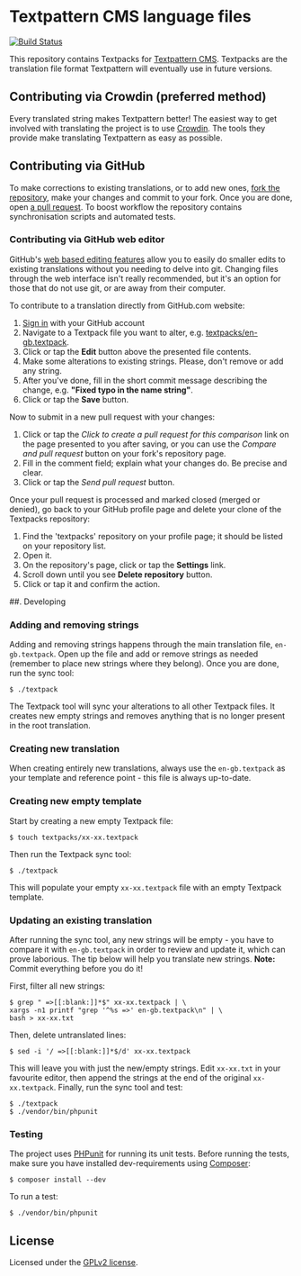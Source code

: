 # Textpattern CMS language files

[![Build Status](https://travis-ci.org/textpattern/textpacks.svg?branch=master)](https://travis-ci.org/textpattern/textpacks)

This repository contains Textpacks for [Textpattern CMS](http://textpattern.com). Textpacks are the translation file format Textpattern will eventually use in future versions.

## Contributing via Crowdin (preferred method)

Every translated string makes Textpattern better! The easiest way to get involved with translating the project is to use [Crowdin](http://translate.textpattern.io/). The tools they provide make translating Textpattern as easy as possible.

## Contributing via GitHub

To make corrections to existing translations, or to add new ones, [fork the repository](https://help.github.com/articles/fork-a-repo), make your changes and commit to your fork. Once you are done, open [a pull request](https://help.github.com/articles/using-pull-requests). To boost workflow the repository contains synchronisation scripts and automated tests.

### Contributing via GitHub web editor

GitHub's [web based editing features](https://help.github.com/articles/creating-and-editing-files-in-your-repository) allow you to easily do smaller edits to existing translations without you needing to delve into git. Changing files through the web interface isn't really recommended, but it's an option for those that do not use git, or are away from their computer.

To contribute to a translation directly from GitHub.com website:

1. [Sign in](https://github.com/login) with your GitHub account
2. Navigate to a Textpack file you want to alter, e.g. [textpacks/en-gb.textpack](https://github.com/textpattern/textpacks/blob/master/textpacks/en-gb.textpack).
3. Click or tap the **Edit** button above the presented file contents.
4. Make some alterations to existing strings. Please, don't remove or add any string.
5. After you've done, fill in the short commit message describing the change, e.g. __"Fixed typo in the name string"__.
6. Click or tap the **Save** button.

Now to submit in a new pull request with your changes:

1. Click or tap the *Click to create a pull request for this comparison* link on the page presented to you after saving, or you can use the *Compare and pull request* button on your fork's repository page.
2. Fill in the comment field; explain what your changes do. Be precise and clear.
3. Click or tap the *Send pull request* button.

Once your pull request is processed and marked closed (merged or denied), go back to your GitHub profile page and delete your clone of the Textpacks repository:

1. Find the 'textpacks' repository on your profile page; it should be listed on your repository list.
2. Open it.
3. On the repository's page, click or tap the **Settings** link.
4. Scroll down until you see **Delete repository** button.
5. Click or tap it and confirm the action.

##. Developing

### Adding and removing strings

Adding and removing strings happens through the main translation file, `en-gb.textpack`. Open up the file and add or remove strings as needed (remember to place new strings where they belong). Once you are done, run the sync tool:

```ShellSession
$ ./textpack
```

The Textpack tool will sync your alterations to all other Textpack files. It creates new empty strings and removes anything that is no longer present in the root translation.

### Creating new translation

When creating entirely new translations, always use the `en-gb.textpack` as your template and reference point - this file is always up-to-date.

### Creating new empty template

Start by creating a new empty Textpack file:

```ShellSession
$ touch textpacks/xx-xx.textpack
```

Then run the Textpack sync tool:

```ShellSession
$ ./textpack
```

This will populate your empty `xx-xx.textpack` file with an empty Textpack template.

### Updating an existing translation

After running the sync tool, any new strings will be empty - you have to compare it with `en-gb.textpack` in order to review and update it, which can prove laborious. The tip below will help you translate new strings. **Note:** Commit everything before you do it!

First, filter all new strings:

```ShellSession
$ grep " =>[[:blank:]]*$" xx-xx.textpack | \
xargs -n1 printf "grep '^%s =>' en-gb.textpack\n" | \
bash > xx-xx.txt
```

Then, delete untranslated lines:

```ShellSession
$ sed -i '/ =>[[:blank:]]*$/d' xx-xx.textpack
```

This will leave you with just the new/empty strings. Edit `xx-xx.txt` in your favourite editor, then append the strings at the end of the original `xx-xx.textpack`. Finally, run the sync tool and test:

```ShellSession
$ ./textpack
$ ./vendor/bin/phpunit
```

### Testing

The project uses [PHPunit](http://phpunit.de) for running its unit tests. Before running the tests, make sure you have installed dev-requirements using [Composer](http://getcomposer.org):

```ShellSession
$ composer install --dev
```

To run a test:

```ShellSession
$ ./vendor/bin/phpunit
```

## License

Licensed under the [GPLv2 license](https://github.com/textpattern/textpacks/blob/master/LICENSE).
